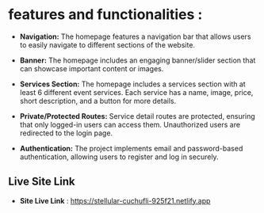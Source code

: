 # features and functionalities :



- **Navigation:** The homepage features a navigation bar that allows users to easily navigate to different sections of the website.
- **Banner:** The homepage includes an engaging banner/slider section that can showcase important content or images.

- **Services Section:** The homepage includes a services section with at least 6 different event services. Each service has a name, image, price, short description, and a button for more details.
- **Private/Protected Routes:** Service detail routes are protected, ensuring that only logged-in users can access them. Unauthorized users are redirected to the login page.
- **Authentication:** The project implements email and password-based authentication, allowing users to register and log in securely.




## Live Site Link

  - **Site Live Link** : https://stellular-cuchufli-925f21.netlify.app